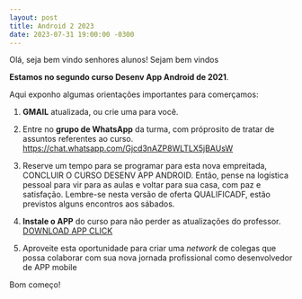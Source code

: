 ```yaml
---
layout: post
title: Android 2 2023
date: 2023-07-31 19:00:00 -0300
---
```

Olá, seja bem vindo senhores alunos! Sejam bem vindos   

**Estamos no segundo curso Desenv App Android de 2021**. 

Aqui exponho algumas orientações importantes para comerçamos:

1. **GMAIL** atualizada, ou crie uma para você.

2. Entre no **grupo de WhatsApp** da turma, com próprosito de tratar de assuntos referentes ao curso.    <https://chat.whatsapp.com/Gjcd3nAZP8WLTLX5jBAUsW>
   
3. Reserve um tempo para se programar para esta nova empreitada, CONCLUIR O CURSO DESENV APP ANDROID. Então, pense na logística pessoal para vir para as aulas e voltar para sua casa, com paz e satisfação. Lembre-se nesta versão de oferta QUALIFICADF, estâo previstos alguns encontros aos sábados.
   
4. **Instale o APP** do curso para não perder as atualizações do professor. [DOWNLOAD APP CLICK](https://github.com/jario/qualificadf.github.io/raw/main/APP_dev_v2-2023.apk)
  
5. Aproveite esta oportunidade para criar uma *network* de colegas que possa colaborar com sua nova jornada profissional como desenvolvedor de APP mobile


Bom começo!

